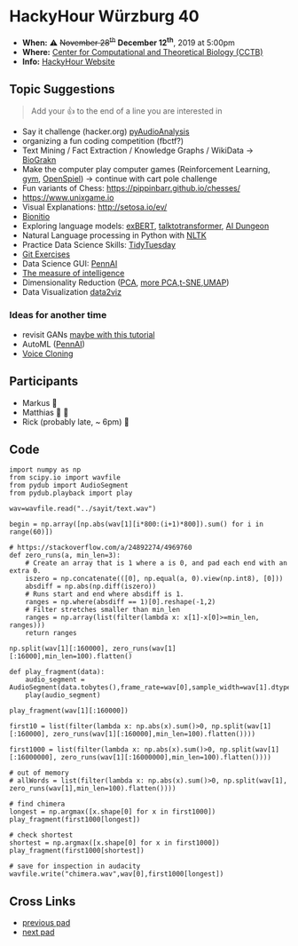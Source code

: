 # HackyHour Würzburg 40

- **When:** :warning: ~~November 28<sup>th</sup>~~ **December 12<sup>th</sup>**, 2019 at 5:00pm 
 - **Where:** [Center for Computational and Theoretical Biology (CCTB)](https://www.google.de/maps/search/cctb/@49.7850979,9.9030254,12z)
 - **Info:** [HackyHour Website](http://hackyhour.github.io/Wuerzburg/)

## Topic Suggestions
> Add your :+1: to the end of a line you are interested in
 - Say it challenge (hacker.org) [pyAudioAnalysis](https://github.com/tyiannak/pyAudioAnalysis)
 - organizing a fun coding competition (fbctf?)
 - Text Mining / Fact Extraction / Knowledge Graphs / WikiData -> [BioGrakn](https://github.com/graknlabs/biograkn) 
 - Make the computer play computer games (Reinforcement Learning, [gym](https://gym.openai.com/), [OpenSpiel](https://github.com/deepmind/open_spiel)) &rarr; continue with cart pole challenge
 - Fun variants of Chess: https://pippinbarr.github.io/chesses/
 - https://www.unixgame.io
 - Visual Explanations: http://setosa.io/ev/
 - [Bionitio](https://academic.oup.com/gigascience/article/8/9/giz109/5572530/)
 - Exploring language models: [exBERT](https://exbert.net), [talktotransformer](https://talktotransformer.com/), [AI Dungeon](http://www.aidungeon.io/)
 - Natural Language processing in Python with [NLTK](https://www.nltk.org/)
 - Practice Data Science Skills: [TidyTuesday](https://github.com/rfordatascience/tidytuesday)
 - [Git Exercises](https://gitexercises.fracz.com/)
 - Data Science GUI: [PennAI](https://epistasislab.github.io/pennai/quickstart.html)
 - [The measure of intelligence](https://github.com/fchollet/ARC)
 - Dimensionality Reduction ([PCA](http://setosa.io/ev/principal-component-analysis/), [more PCA](https://benediktehinger.de/blog/science/scatterplots-regression-lines-and-the-first-principal-component/),[t-SNE](https://distill.pub/2016/misread-tsne/),[UMAP](https://pair-code.github.io/understanding-umap/))
 - Data Visualization [data2viz](https://www.data-to-viz.com/)

### Ideas for another time
 - revisit GANs [maybe with this tutorial](https://medium.com/ai-society/gans-from-scratch-1-a-deep-introduction-with-code-in-pytorch-and-tensorflow-cb03cdcdba0f)
 - AutoML ([PennAI](https://epistasislab.github.io/pennai))
 - [Voice Cloning](https://github.com/CorentinJ/Real-Time-Voice-Cloning)


## Participants
 - Markus :pizza:
 - Matthias :sushi: :pizza:
 - Rick (probably late, ~ 6pm) :pizza: 


## Code

```python=3
import numpy as np
from scipy.io import wavfile
from pydub import AudioSegment
from pydub.playback import play

wav=wavfile.read("../sayit/text.wav")

begin = np.array([np.abs(wav[1][i*800:(i+1)*800]).sum() for i in range(60)])

# https://stackoverflow.com/a/24892274/4969760
def zero_runs(a, min_len=3):
    # Create an array that is 1 where a is 0, and pad each end with an extra 0.
    iszero = np.concatenate(([0], np.equal(a, 0).view(np.int8), [0]))
    absdiff = np.abs(np.diff(iszero))
    # Runs start and end where absdiff is 1.
    ranges = np.where(absdiff == 1)[0].reshape(-1,2)
    # Filter stretches smaller than min_len
    ranges = np.array(list(filter(lambda x: x[1]-x[0]>=min_len, ranges)))
    return ranges

np.split(wav[1][:160000], zero_runs(wav[1][:16000],min_len=100).flatten()

def play_fragment(data):
	audio_segment = AudioSegment(data.tobytes(),frame_rate=wav[0],sample_width=wav[1].dtype.itemsize,channels=1)
	play(audio_segment)

play_fragment(wav[1][:160000])

first10 = list(filter(lambda x: np.abs(x).sum()>0, np.split(wav[1][:160000], zero_runs(wav[1][:160000],min_len=100).flatten())))

first1000 = list(filter(lambda x: np.abs(x).sum()>0, np.split(wav[1][:16000000], zero_runs(wav[1][:16000000],min_len=100).flatten())))

# out of memory
# allWords = list(filter(lambda x: np.abs(x).sum()>0, np.split(wav[1], zero_runs(wav[1],min_len=100).flatten())))

# find chimera
longest = np.argmax([x.shape[0] for x in first1000])
play_fragment(first1000[longest])

# check shortest
shortest = np.argmax([x.shape[0] for x in first1000])
play_fragment(first1000[shortest])

# save for inspection in audacity
wavfile.write("chimera.wav",wav[0],first1000[longest])

```

## Cross Links
 - [previous pad](https://hackmd.io/ZVt5BmQgStyqBdvYK3wVLw)
 - [next pad](https://hackmd.io/FeEXN14sQWuIHJ9W1LrPnQ)
